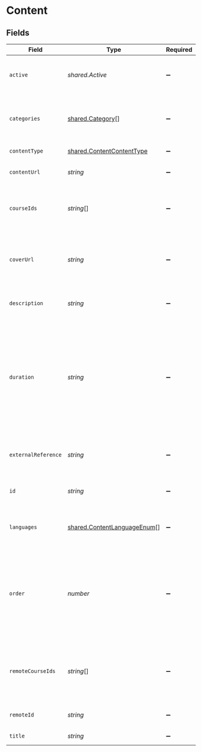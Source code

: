 # Content


## Fields

| Field                                                                                                                                                              | Type                                                                                                                                                               | Required                                                                                                                                                           | Description                                                                                                                                                        | Example                                                                                                                                                            |
| ------------------------------------------------------------------------------------------------------------------------------------------------------------------ | ------------------------------------------------------------------------------------------------------------------------------------------------------------------ | ------------------------------------------------------------------------------------------------------------------------------------------------------------------ | ------------------------------------------------------------------------------------------------------------------------------------------------------------------ | ------------------------------------------------------------------------------------------------------------------------------------------------------------------ |
| `active`                                                                                                                                                           | *shared.Active*                                                                                                                                                    | :heavy_minus_sign:                                                                                                                                                 | Whether the content is active and available for users.                                                                                                             | true                                                                                                                                                               |
| `categories`                                                                                                                                                       | [shared.Category](../../../sdk/models/shared/category.md)[]                                                                                                        | :heavy_minus_sign:                                                                                                                                                 | The categories associated with this content                                                                                                                        | [<br/>{<br/>"id": "12345",<br/>"name": "Technology"<br/>}<br/>]                                                                                                    |
| `contentType`                                                                                                                                                      | [shared.ContentContentType](../../../sdk/models/shared/contentcontenttype.md)                                                                                      | :heavy_minus_sign:                                                                                                                                                 | The type of content                                                                                                                                                |                                                                                                                                                                    |
| `contentUrl`                                                                                                                                                       | *string*                                                                                                                                                           | :heavy_minus_sign:                                                                                                                                                 | The external URL of the content                                                                                                                                    | https://www.youtube.com/watch?v=16873                                                                                                                              |
| `courseIds`                                                                                                                                                        | *string*[]                                                                                                                                                         | :heavy_minus_sign:                                                                                                                                                 | The parent ID/IDs associated with this content                                                                                                                     | [<br/>"16873-SOFTWARE-ENG-COURSE",<br/>"16874-SOFTWARE-ENG-COURSE"<br/>]                                                                                           |
| `coverUrl`                                                                                                                                                         | *string*                                                                                                                                                           | :heavy_minus_sign:                                                                                                                                                 | The URL of the thumbnail image associated with the content.                                                                                                        | https://www.googledrive.com/?v=16873                                                                                                                               |
| `description`                                                                                                                                                      | *string*                                                                                                                                                           | :heavy_minus_sign:                                                                                                                                                 | The description of the content                                                                                                                                     | This video acts as learning content for software engineers.                                                                                                        |
| `duration`                                                                                                                                                         | *string*                                                                                                                                                           | :heavy_minus_sign:                                                                                                                                                 | The duration of the content following the ISO8601 standard. If duration_unit is applicable we will derive this from the smallest unit given in the duration string | P3Y6M4DT12H30M5S                                                                                                                                                   |
| `externalReference`                                                                                                                                                | *string*                                                                                                                                                           | :heavy_minus_sign:                                                                                                                                                 | The external ID associated with this content                                                                                                                       | SOFTWARE-ENG-LV1-TRAINING-VIDEO-1                                                                                                                                  |
| `id`                                                                                                                                                               | *string*                                                                                                                                                           | :heavy_minus_sign:                                                                                                                                                 | The ID associated with this content                                                                                                                                | 16873-ENG-VIDEO-1                                                                                                                                                  |
| `languages`                                                                                                                                                        | [shared.ContentLanguageEnum](../../../sdk/models/shared/contentlanguageenum.md)[]                                                                                  | :heavy_minus_sign:                                                                                                                                                 | The languages associated with this content                                                                                                                         |                                                                                                                                                                    |
| `order`                                                                                                                                                            | *number*                                                                                                                                                           | :heavy_minus_sign:                                                                                                                                                 | The order of the individual content within a content grouping. This is not applicable for pushing individual content.                                              | 1                                                                                                                                                                  |
| `remoteCourseIds`                                                                                                                                                  | *string*[]                                                                                                                                                         | :heavy_minus_sign:                                                                                                                                                 | Provider's unique identifier of the parent course ID associated with this content                                                                                  | [<br/>"e3cb75bf-aa84-466e-a6c1-b8322b257a48",<br/>"e3cb75bf-aa84-466e-a6c1-b8322b257a49"<br/>]                                                                     |
| `remoteId`                                                                                                                                                         | *string*                                                                                                                                                           | :heavy_minus_sign:                                                                                                                                                 | Provider's unique identifier                                                                                                                                       | 8187e5da-dc77-475e-9949-af0f1fa4e4e3                                                                                                                               |
| `title`                                                                                                                                                            | *string*                                                                                                                                                           | :heavy_minus_sign:                                                                                                                                                 | The title of the content                                                                                                                                           | Software Engineer Lv 1                                                                                                                                             |